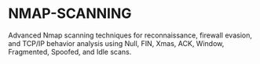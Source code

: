 # NMAP-SCANNING
Advanced Nmap scanning techniques for reconnaissance, firewall evasion, and TCP/IP behavior analysis using Null, FIN, Xmas, ACK, Window, Fragmented, Spoofed, and Idle scans.
